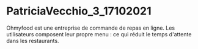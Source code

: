 # PatriciaVecchio_3_17102021
Ohmyfood est une entreprise de commande de repas en ligne.
Les utilisateurs composent leur propre menu : ce qui réduit le temps d'attente dans les restaurants.
